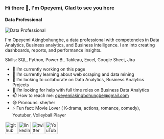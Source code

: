 ### Hi there 👋, I'm Opeyemi, Glad to see you here 
#### Data Professional
![Data Professional](https://twitter.com/Hantyope/header_photo)

I'm Opeyemi Akingbohungbe, a data professional with competencies in Data Analytics, Business analytics, and Business Intelligence. I am into creating dashboards, reports, and performance insights.

Skills: SQL, Python, Power Bi, Tableau, Excel, Google Sheet, Jira

- 🔭 I’m currently working on this page 
- 🌱 I’m currently learning about web scraping and data mining  
- 👯 I’m looking to collaborate on Data Analytics, Business Analytics Projects 
- 🤔 I’m looking for help with full time roles on Business Data Analytics 
- 📫 How to reach me: opeyemiakingbohungbe@gmail.com 
- 😄 Pronouns: she/her 
- ⚡ Fun fact: Movie Lover ( K-drama, actions, romance, comedy), Youtuber, Volleyball Player 


[<img src='https://cdn.jsdelivr.net/npm/simple-icons@3.0.1/icons/github.svg' alt='github' height='40'>](https://github.com/https://github.com/opeyemi-analytics)  [<img src='https://cdn.jsdelivr.net/npm/simple-icons@3.0.1/icons/linkedin.svg' alt='linkedin' height='40'>](https://www.linkedin.com/in/https://www.linkedin.com/in/opeyemi-akingbohungbe//)  [<img src='https://cdn.jsdelivr.net/npm/simple-icons@3.0.1/icons/twitter.svg' alt='twitter' height='40'>](https://twitter.com/https://twitter.com/Hantyope)  [<img src='https://cdn.jsdelivr.net/npm/simple-icons@3.0.1/icons/youtube.svg' alt='YouTube' height='40'>](https://www.youtube.com/channel/GATXUWWYDFFHN4SK64F6H3X6UVUCRGMR6BXJ4JAPT2MMG5QI5VRQLQNE)  

